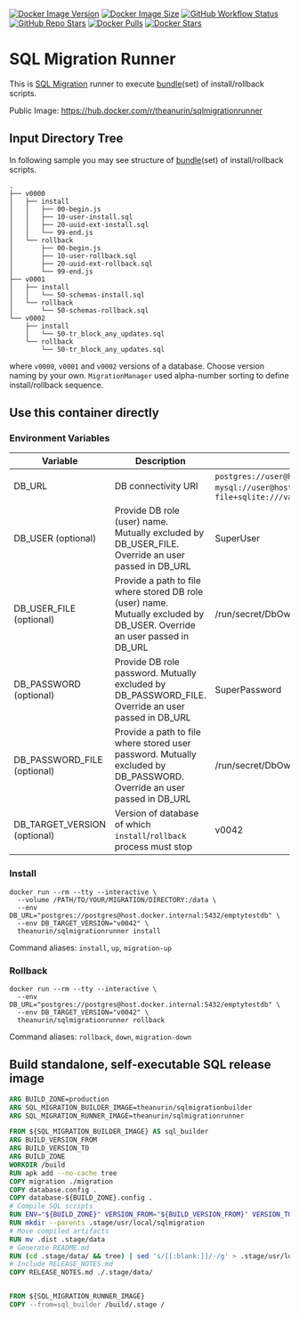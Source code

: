 [![Docker Image Version][Docker Image Version]][Docker Tags]
[![Docker Image Size][Docker Image Size]][Docker Tags]
[![GitHub Workflow Status][GitHub Workflow Status]][GitHub Workflow Log]
[![GitHub Repo Stars]][GitHub Repo Branch]
[![Docker Pulls][Docker Pulls]][Docker Repo]
[![Docker Stars][Docker Stars]][Docker Repo]

# SQL Migration Runner

This is [SQL Migration](https://docs.freemework.org/sql.misc.migration) runner to execute [bundle](https://docs.freemework.org/sql.misc.migration#bundle)(set) of install/rollback scripts.

Public Image: <https://hub.docker.com/r/theanurin/sqlmigrationrunner>

## Input Directory Tree

In following sample you may see structure of [bundle](https://docs.freemework.org/sql.misc.migration#bundle)(set) of install/rollback scripts.

```
.
├── v0000
│   ├── install
│   │   ├── 00-begin.js
│   │   ├── 10-user-install.sql
│   │   ├── 20-uuid-ext-install.sql
│   │   └── 99-end.js
│   └── rollback
│       ├── 00-begin.js
│       ├── 10-user-rollback.sql
│       ├── 20-uuid-ext-rollback.sql
│       └── 99-end.js
├── v0001
│   ├── install
│   │   └── 50-schemas-install.sql
│   └── rollback
│       └── 50-schemas-rollback.sql
└── v0002
    ├── install
    │   └── 50-tr_block_any_updates.sql
    └── rollback
        └── 50-tr_block_any_updates.sql
```

where `v0000`, `v0001` and `v0002` versions of a database. Choose version naming by your own. `MigrationManager` used alpha-number sorting to define install/rollback sequence.

## Use this container directly

### Environment Variables

| Variable                     | Description                                                                                                              | Example                                                                                                                                                 |
| ---------------------------- | ------------------------------------------------------------------------------------------------------------------------ | ------------------------------------------------------------------------------------------------------------------------------------------------------- |
| DB_URL                       | DB connectivity URI                                                                                                      | `postgres://user@host.docker.internal:5432/emptytestdb`, `mysql://user@host.docker.internal:5432/emptytestdb`, `file+sqlite:///var/myproject/sqlite.db` |
| DB_USER (optional)           | Provide DB role (user) name. Mutually excluded by DB_USER_FILE. Override an user passed in DB_URL                        | SuperUser                                                                                                                                               |
| DB_USER_FILE (optional)      | Provide a path to file where stored DB role (user) name. Mutually excluded by DB_USER. Override an user passed in DB_URL | /run/secret/DbOwnerUser                                                                                                                                 |
| DB_PASSWORD (optional)       | Provide DB role password. Mutually excluded by DB_PASSWORD_FILE. Override an user passed in DB_URL                       | SuperPassword                                                                                                                                           |
| DB_PASSWORD_FILE (optional)  | Provide a path to file where stored user password. Mutually excluded by DB_PASSWORD. Override an user passed in DB_URL   | /run/secret/DbOwnerPassword                                                                                                                             |
| DB_TARGET_VERSION (optional) | Version of database of which `install`/`rollback` process must stop                                                      | v0042                                                                                                                                                   |

### Install

```shell
docker run --rm --tty --interactive \
  --volume /PATH/TO/YOUR/MIGRATION/DIRECTORY:/data \
  --env DB_URL="postgres://postgres@host.docker.internal:5432/emptytestdb" \
  --env DB_TARGET_VERSION="v0042" \
  theanurin/sqlmigrationrunner install
```

Command aliases: `install`, `up`, `migration-up`

### Rollback

```shell
docker run --rm --tty --interactive \
  --env DB_URL="postgres://postgres@host.docker.internal:5432/emptytestdb" \
  --env DB_TARGET_VERSION="v0042" \
  theanurin/sqlmigrationrunner rollback
```

Command aliases: `rollback`, `down`, `migration-down`

## Build standalone, self-executable SQL release image

```Dockerfile
ARG BUILD_ZONE=production
ARG SQL_MIGRATION_BUILDER_IMAGE=theanurin/sqlmigrationbuilder
ARG SQL_MIGRATION_RUNNER_IMAGE=theanurin/sqlmigrationrunner

FROM ${SQL_MIGRATION_BUILDER_IMAGE} AS sql_builder
ARG BUILD_VERSION_FROM
ARG BUILD_VERSION_TO
ARG BUILD_ZONE
WORKDIR /build
RUN apk add --no-cache tree
COPY migration ./migration
COPY database.config .
COPY database-${BUILD_ZONE}.config .
# Compile SQL scripts
RUN ENV="${BUILD_ZONE}" VERSION_FROM="${BUILD_VERSION_FROM}" VERSION_TO="${BUILD_VERSION_TO}" /usr/local/bin/docker-entrypoint.js
RUN mkdir --parents .stage/usr/local/sqlmigration
# Move compiled artifacts
RUN mv .dist .stage/data
# Generate README.md
RUN (cd .stage/data/ && tree) | sed 's/[[:blank:]]/·/g' > .stage/usr/local/sqlmigration/README.md
# Include RELEASE_NOTES.md
COPY RELEASE_NOTES.md ./.stage/data/


FROM ${SQL_MIGRATION_RUNNER_IMAGE}
COPY --from=sql_builder /build/.stage /
```

[GitHub Repo Branch]: https://github.com/theanurin/docker-images/tree/sqlmigrationrunner
[GitHub Repo Stars]: https://img.shields.io/github/stars/theanurin/docker-images?label=GitHub%20Starts
[GitHub Workflow Status]: https://img.shields.io/github/actions/workflow/status/theanurin/docker-images/sqlmigrationrunner-docker-image-release.yml?label=GitHub%20Workflow
[GitHub Workflow Log]: https://github.com/theanurin/docker-images/actions/workflows/sqlmigrationrunner-docker-image-release.yml
[Docker Repo]: https://hub.docker.com/r/theanurin/sqlmigrationrunner
[Docker Image Version]: https://img.shields.io/docker/v/theanurin/sqlmigrationrunner?sort=date&label=Version
[Docker Image Size]: https://img.shields.io/docker/image-size/theanurin/sqlmigrationrunner?label=Image%20Size
[Docker Tags]: https://hub.docker.com/r/theanurin/sqlmigrationrunner/tags
[Docker Stars]: https://img.shields.io/docker/stars/theanurin/sqlmigrationrunner?label=Docker%20Stars
[Docker Pulls]: https://img.shields.io/docker/pulls/theanurin/sqlmigrationrunner?label=Pulls

